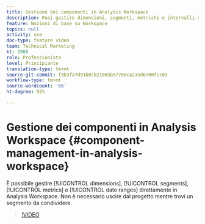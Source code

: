 ```yaml
---
title: Gestione dei componenti in Analysis Workspace
description: Puoi gestire dimensioni, segmenti, metriche e intervalli di date direttamente in Analysis Workspace. Non è necessario uscire dal progetto mentre trovi un segmento da condividere.
feature: Nozioni di base su Workspace
topics: null
activity: use
doc-type: feature video
team: Technical Marketing
kt: 1988
role: Professionista
level: Principiante
translation-type: tm+mt
source-git-commit: f3b3fa7d91b0cb21005b57768ca23ed6700fcc03
workflow-type: tm+mt
source-wordcount: '66'
ht-degree: 92%

---
```



# Gestione dei componenti in Analysis Workspace {#component-management-in-analysis-workspace}

È possibile gestire [!UICONTROL dimensions], [!UICONTROL segments], [!UICONTROL metrics] e [!UICONTROL date ranges] direttamente in Analysis Workspace. Non è necessario uscire dal progetto mentre trovi un segmento da condividere.

>[!VIDEO](https://video.tv.adobe.com/v/24095/?quality=12)
